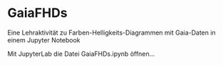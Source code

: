 # GaiaFHDs
Eine Lehraktivität zu Farben-Helligkeits-Diagrammen mit Gaia-Daten in einem Jupyter Notebook

Mit JupyterLab die Datei GaiaFHDs.ipynb öffnen...